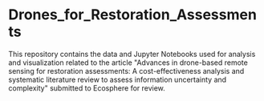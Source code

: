 # Drones_for_Restoration_Assessments

This repository contains the data and Jupyter Notebooks used for analysis and visualization related to the article "Advances in drone-based remote sensing for restoration assessments: A cost-effectiveness analysis and systematic literature review to assess information uncertainty and complexity" submitted to Ecosphere for review. 
